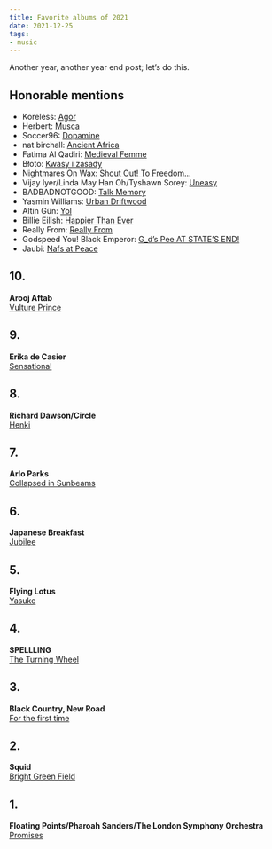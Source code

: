 ```yaml
---
title: Favorite albums of 2021
date: 2021-12-25
tags:
- music
---
```


Another year, another year end post; let’s do this.

<!--more-->

## Honorable mentions

- Koreless: [Agor](https://koreless.bandcamp.com/album/agor)
- Herbert: [Musca](https://matthewherbert.bandcamp.com/album/musca)
- Soccer96: [Dopamine](https://soccer96.bandcamp.com/album/dopamine)
- nat birchall: [Ancient Africa](https://natbirchallmusic.bandcamp.com/album/ancient-africa)
- Fatima Al Qadiri: [Medieval Femme](https://fatimaalqadiri.bandcamp.com/album/medieval-femme)
- Błoto: [Kwasy i zasady](https://bloto.bandcamp.com/album/kwasy-i-zasady)
- Nightmares On Wax: [Shout Out! To Freedom...](https://nightmaresonwax.bandcamp.com/album/shout-out-to-freedom)
- Vijay Iyer/Linda May Han Oh/Tyshawn Sorey: [Uneasy](https://vijayiyer.bandcamp.com/album/uneasy)
- BADBADNOTGOOD: [Talk Memory](https://badbadnotgoodofficial.bandcamp.com/album/talk-memory)
- Yasmin Williams: [Urban Driftwood](https://yasminwilliams.bandcamp.com/album/urban-driftwood)
- Altin Gün: [Yol](https://altingun.bandcamp.com/album/yol)
- Billie Eilish: [Happier Than Ever](https://open.spotify.com/album/0JGOiO34nwfUdDrD612dOp)
- Really From: [Really From](https://reallyfrom.bandcamp.com/album/really-from)
- Godspeed You! Black Emperor: [G_d’s Pee AT STATE’S END!](https://godspeedyoublackemperor.bandcamp.com/album/g-d-s-pee-at-state-s-end)
- Jaubi: [Nafs at Peace](https://jaubi.bandcamp.com/album/nafs-at-peace)

## 10.

**Arooj Aftab**<br>
[Vulture Prince](https://aroojaftab.bandcamp.com/album/vulture-prince)

## 9.

**Erika de Casier**<br>
[Sensational](https://erikadecasier.bandcamp.com/album/sensational)

## 8.

**Richard Dawson/Circle**<br>
[Henki](https://richardmichaeldawson.bandcamp.com/album/henki)

## 7.

**Arlo Parks**<br>
[Collapsed in Sunbeams](https://arloparks.bandcamp.com/album/collapsed-in-sunbeams)

## 6.

**Japanese Breakfast**<br>
[Jubilee](https://michellezauner.bandcamp.com/album/jubilee)

## 5.

**Flying Lotus**<br>
[Yasuke](https://flyinglotus.bandcamp.com/album/yasuke)

## 4.

**SPELLLING**<br>
[The Turning Wheel](https://spellling.bandcamp.com/album/the-turning-wheel)

## 3.

**Black Country, New Road**<br>
[For the first time](https://blackcountrynewroad.bandcamp.com/album/for-the-first-time)

## 2.

**Squid**<br>
[Bright Green Field](https://squiduk.bandcamp.com/album/bright-green-field)

## 1.

**Floating Points/Pharoah Sanders/The London Symphony Orchestra**<br>
[Promises](https://floatingpoints.bandcamp.com/album/promises)
